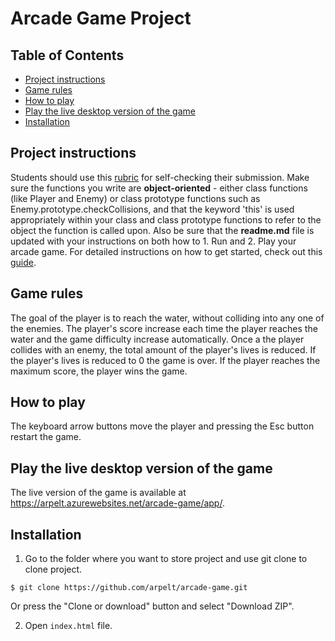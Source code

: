 # Arcade Game Project

## Table of Contents
* [Project instructions](#proinst)
* [Game rules](#gamer)
* [How to play](#howplay)
* [Play the live desktop version of the game](#playlive)
* [Installation](#install)

<a name="proinst"></a>
## Project instructions
Students should use this [rubric](https://review.udacity.com/#!/projects/2696458597/rubric) for self-checking their submission. Make sure the functions you write are **object-oriented** - either class functions (like Player and Enemy) or class prototype functions such as Enemy.prototype.checkCollisions, and that the keyword 'this' is used appropriately within your class and class prototype functions to refer to the object the function is called upon. Also be sure that the **readme.md** file is updated with your instructions on both how to 1. Run and 2. Play your arcade game.
For detailed instructions on how to get started, check out this [guide](https://docs.google.com/document/d/1v01aScPjSWCCWQLIpFqvg3-vXLH2e8_SZQKC8jNO0Dc/pub?embedded=true).

<a name="gamer"></a>
## Game rules
The goal of the player is to reach the water, without colliding into any one of the enemies.
The player's score increase each time the player reaches the water and the game difficulty increase automatically.
Once a the player collides with an enemy, the total amount of the player's lives is reduced. If the player's lives is reduced to 0 the game is over.
If the player reaches the maximum score, the player wins the game.

<a name="howplay"></a>
## How to play
The keyboard arrow buttons move the player and pressing the Esc button restart the game.

<a name="playlive"></a>
## Play the live desktop version of the game
The live version of the game is available at https://arpelt.azurewebsites.net/arcade-game/app/.

<a name="install"></a>
## Installation
1. Go to the folder where you want to store project and use git clone to clone project.
```
$ git clone https://github.com/arpelt/arcade-game.git
```
Or press the "Clone or download" button and select "Download ZIP".

2. Open `index.html` file.
